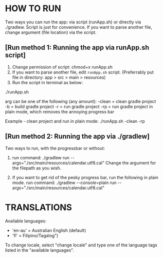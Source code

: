 # HOW TO RUN

Two ways you can run the app: via script (runApp.sh) or directly via ./gradlew.
Script is just for convenience. If you want to parse another file, change argument (file location) via the script.

## [Run method 1: Running the app via runApp.sh script]

1. Change permission of script: chmod+x runApp.sh
2. If you want to parse another file, edit `runApp.sh` script. (Preferrably put file in directory: app > src > main > resources)
3. Run the script in terminal as below:

./runApp.sh <arg>

arg can be one of the following (any amount):
  -clean  = clean gradle project
  -b      = build gradle project
  -r      = run gradle project
  -rp     = run gradle project in plain mode, which removes the annoying progress bar

Example - clean project and run in plain mode:
  ./runApp.sh -clean -rp

## [Run method 2: Running the app via ./gradlew]

Two ways to run, with the progressbar or without:

1. run command:  ./gradlew run --args="./src/main/resources/calendar.utf8.cal"
Change the argument for the filepath as you wish.

2. If you want to get rid of the pesky progress bar, run the following in plain mode.
run command:  ./gradlew --console=plain run --args="./src/main/resources/calendar.utf8.cal"


# TRANSLATIONS

Available languages:
  - 'en-au' = Australian English (default)
  - 'fl'    = Filipino/Tagalog")

To change locale, select "change locale" and type one of the language tags listed in the "available languages".
